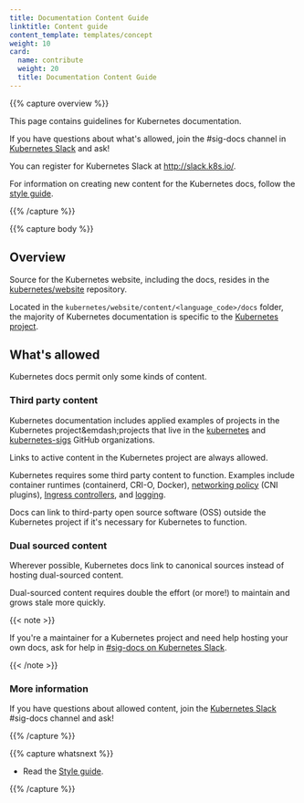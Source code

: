 ```yaml
---
title: Documentation Content Guide
linktitle: Content guide
content_template: templates/concept
weight: 10
card:
  name: contribute
  weight: 20
  title: Documentation Content Guide
---
```


{{% capture overview %}}

This page contains guidelines for Kubernetes documentation.

If you have questions about what's allowed, join the #sig-docs channel in
[Kubernetes Slack](http://slack.k8s.io/) and ask!

You can register for Kubernetes Slack at http://slack.k8s.io/.

For information on creating new content for the Kubernetes docs, follow the
[style guide](/docs/contribute/style/style-guide).

{{% /capture %}}

{{% capture body %}}

## Overview

Source for the Kubernetes website, including the docs, resides in the
[kubernetes/website](https://github.com/kubernetes/website) repository.

Located in the `kubernetes/website/content/<language_code>/docs` folder, the
majority of Kubernetes documentation is specific to the
[Kubernetes project](https://github.com/kubernetes/kubernetes).

## What's allowed

Kubernetes docs permit only some kinds of content.

### Third party content

Kubernetes documentation includes applied examples of projects in the Kubernetes
project&emdash;projects that live in the
[kubernetes](https://github.com/kubernetes) and
[kubernetes-sigs](https://github.com/kubernetes-sigs) GitHub organizations.

Links to active content in the Kubernetes project are always allowed.

Kubernetes requires some third party content to function. Examples include
container runtimes (containerd, CRI-O, Docker),
[networking policy](/docs/concepts/extend-kubernetes/compute-storage-net/network-plugins/)
(CNI plugins),
[Ingress controllers](https://kubernetes.io/docs/concepts/services-networking/ingress-controllers/),
and
[logging](https://kubernetes.io/docs/concepts/cluster-administration/logging/).

Docs can link to third-party open source software (OSS) outside the Kubernetes
project if it's necessary for Kubernetes to function.

### Dual sourced content

Wherever possible, Kubernetes docs link to canonical sources instead of hosting
dual-sourced content.

Dual-sourced content requires double the effort (or more!) to maintain and grows
stale more quickly.

{{< note >}}

If you're a maintainer for a Kubernetes project and need help hosting your own
docs, ask for help in
[#sig-docs on Kubernetes Slack](https://kubernetes.slack.com/messages/C1J0BPD2M/).

{{< /note >}}

### More information

If you have questions about allowed content, join the
[Kubernetes Slack](http://slack.k8s.io/) #sig-docs channel and ask!

{{% /capture %}}

{{% capture whatsnext %}}

- Read the [Style guide](/docs/contribute/style/style-guide).

{{% /capture %}}

